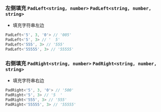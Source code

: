 
### 左侧填充 `PadLeft<string, number>` `PadLeft<string, number, string>`
 * 填充字符串左边

``` typescript
PadLeft<'5', 3, '0'> // '005'
PadLeft<'5', 3> // '  5'
PadLeft<'555', 3> // '555'
PadLeft<'55555', 3> // '55555'
```

			
### 右侧填充 `PadRight<string, number>` `PadRight<string, number, string>`
 * 填充字符串右边

``` typescript
PadRight<'5', 3, '0'> // '500'
PadRight<'5', 3> // '5  '
PadRight<'555', 3> // '555'
PadRight<'55555', 3> // '55555'
```

			